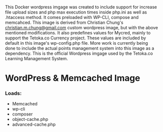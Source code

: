 This Docker wordpress imgage was created to include support for increase file upload sizes and php max execution times inside php.ini as well as .htaccess method.
It comes preloaded with WP-CLI, compose and memcahced. This image is derived from Christian Chung's <christian.m.chung@gmail.com> custom wordpress image, but with the above mentioned modifications.
It also predefines values for Mycred, mainly to support the Tetoka.co Currency project. These values are included by default in this image's wp-config.php file. More work is currently being done to include the actual points management system into this image as a dependency. This is the official Wordpress imgage used by the Tetoka.co Learning Management System. 
# WordPress & Memcached Image

### Loads:
 - Memcached
 - wp-cli
 - composer
 - object-cache.php
 - advanced-cache.php
